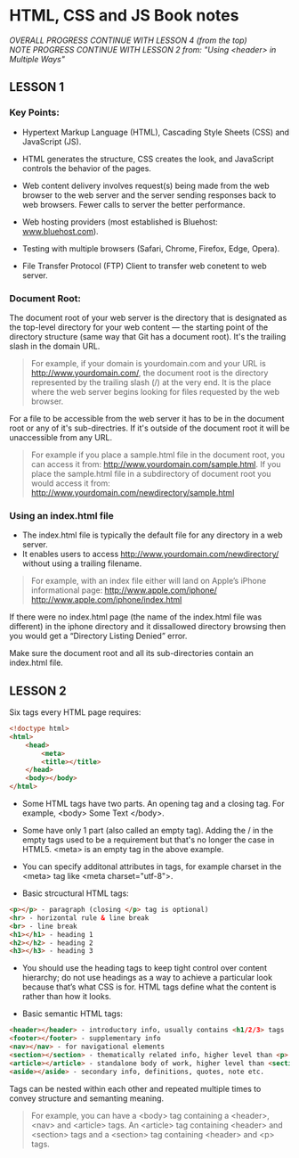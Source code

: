 # HTML, CSS and JS Book notes

*OVERALL PROGRESS CONTINUE WITH LESSON 4 (from the top)*  
*NOTE PROGRESS CONTINUE WITH LESSON 2 from: "Using \<header> in Multiple Ways"*

## LESSON 1

### Key Points:

- Hypertext Markup Language (HTML), Cascading Style Sheets (CSS) and JavaScript (JS).

- HTML generates the structure, CSS creates the look, and JavaScript controls the behavior of the pages.

- Web content delivery involves request(s) being made from the web browser to the web server and the server sending responses back to web browsers. Fewer calls to server the better performance.

- Web hosting providers (most established is Bluehost: www.bluehost.com).

- Testing with multiple browsers (Safari, Chrome, Firefox, Edge, Opera).

- File Transfer Protocol (FTP) Client to transfer web conetent to web server.

### Document Root:

The document root of your web server is the directory that is designated as the top-level directory for your web content — the starting point of the directory structure (same way that Git has a document root). It's the trailing slash in the domain URL. 

> For example, if your domain is yourdomain.com and your URL is http://www.yourdomain.com/, the document root is the directory represented by the trailing slash (/) at the very end. It is the place where the web server begins looking for files requested by the web browser.

For a file to be accessible from the web server it has to be in the document root or any of it's sub-directries. If it's outside of the document root it will be unaccessible from any URL.

> For example if you place a sample.html file in the document root, you can access it from: http://www.yourdomain.com/sample.html. If you place the sample.html file in a subdirectory of document root you would access it from: http://www.yourdomain.com/newdirectory/sample.html

### Using an index.html file

- The index.html file is typically the default file for any directory in a web server. 
- It enables users to access http://www.yourdomain.com/newdirectory/ without using a trailing filename.

> For example, with an index file either will land on Apple’s iPhone informational page:
http://www.apple.com/iphone/  
http://www.apple.com/iphone/index.html

If there were no index.html page (the name of the index.html file was different) in the iphone directory and it dissallowed directory browsing then you would get a “Directory Listing Denied” error.

Make sure the document root and all its sub-directories contain an index.html file.

## LESSON 2

Six tags every HTML page requires: 

```HTML
<!doctype html>
<html>
	<head>
		<meta>
		<title></title>
	</head>
	<body></body>
</html>
```

- Some HTML tags have two parts. An opening tag and a closing tag. For example, \<body> Some Text \</body>.

- Some have only 1 part (also called an empty tag). Adding the / in the empty tags used to be a requirement but that's no longer the case in HTML5. \<meta> is an empty tag in the above example.

- You can specify additonal attributes in tags, for example charset in the \<meta> tag like \<meta charset="utf-8">.

- Basic strcuctural HTML tags:

```HTML
<p></p> - paragraph (closing </p> tag is optional)
<hr> - horizontal rule & line break
<br> - line break
<h1></h1> - heading 1 
<h2></h2> - heading 2
<h3></h3> - heading 3
```

- You should use the heading tags to keep tight control over content hierarchy; do not use headings as a way to achieve a particular look because that’s what CSS is for. HTML tags define what the content is rather than how it looks.

- Basic semantic HTML tags:

```HTML
<header></header> - introductory info, usually contains <h1/2/3> tags
<footer></footer> - supplementary info
<nav></nav> - for navigational elements
<section></section> - thematically related info, higher level than <p>
<article></article> - standalone body of work, higher level than <section>
<aside></aside> - secondary info, definitions, quotes, note etc.
```

Tags can be nested within each other and repeated multiple times to convey structure and semanting meaning.

> For example, you can have a \<body> tag containing a \<header>, \<nav> and \<article> tags. An \<article> tag containing \<header> and \<section> tags and a \<section> tag containing \<header> and \<p> tags.

